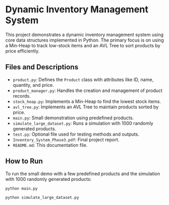 # Dynamic Inventory Management System

This project demonstrates a dynamic inventory management system using core data structures implemented in Python. The primary focus is on using a Min-Heap to track low-stock items and an AVL Tree to sort products by price efficiently.

## Files and Descriptions

- `product.py`: Defines the `Product` class with attributes like ID, name, quantity, and price.
- `product_manager.py`: Handles the creation and management of product records.
- `stock_heap.py`: Implements a Min-Heap to find the lowest stock items.
- `avl_tree.py`: Implements an AVL Tree to maintain products sorted by price.
- `main.py`: Small demonstration using predefined products.
- `simulate_large_dataset.py`: Runs a simulation with 1000 randomly generated products.
- `test.py`: Optional file used for testing methods and outputs.
- `Inventory_System_Phase3.pdf`: Final project report.
- `README.md`: This documentation file.

## How to Run

To run the small demo with a few predefined products and the simulation with 1000 randomly generated products:
```bash
python main.py

python simulate_large_dataset.py
